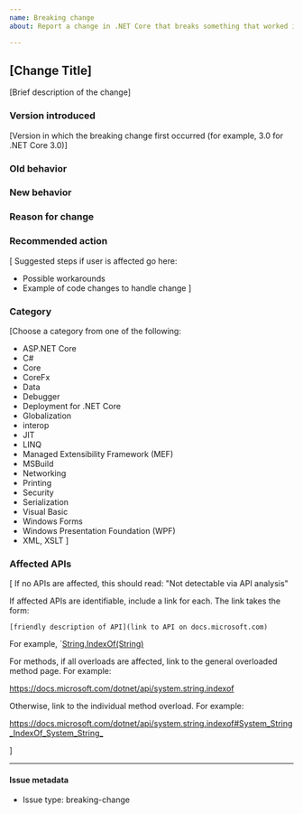 ```yaml
---
name: Breaking change
about: Report a change in .NET Core that breaks something that worked in a previous version of .NET. (Intended mostly for product-team use.)

---
```

<!--
This issue template is for use in opening issues that document breaking changes. This template can be used to create an issue:

- By Microsoft product team members who are documenting a breaking change.

- By Microsoft customers who are experiencing a compatibility issue between .NET Framework and .NET Core or between versions of .NET Core.

Text in brackets are placeholders; replace the text with the requested information and remove the brackets before submitting the issue. Also, remove this comment before submitting the issue.

-->
## [Change Title]

[Brief description of the change]

### Version introduced

[Version in which the breaking change first occurred (for example, 3.0 for .NET Core 3.0)]

### Old behavior

### New behavior

### Reason for change

### Recommended action

[ Suggested steps if user is affected go here:
- Possible workarounds
- Example of code changes to handle change
]

### Category

[Choose a category from one of the following:

- ASP.NET Core
- C#
- Core
- CoreFx
- Data
- Debugger
- Deployment for .NET Core
- Globalization
- interop
- JIT
- LINQ
- Managed Extensibility Framework (MEF)
- MSBuild
- Networking
- Printing
- Security
- Serialization
- Visual Basic
- Windows Forms
- Windows Presentation Foundation (WPF)
- XML, XSLT
]

### Affected APIs

[ If no APIs are affected, this should read:
     "Not detectable via API analysis"

  If affected APIs are identifiable, include a link for each. The link takes the form:

  `[friendly description of API](link to API on docs.microsoft.com)`

  For example, `[String.IndexOf(String)](https://docs.microsoft.com/dotnet/api/system.string.indexof#System_String_IndexOf_System_String_)

  For methods, if all overloads are affected, link to the general overloaded method page. For example:

  <https://docs.microsoft.com/dotnet/api/system.string.indexof>

  Otherwise, link to the individual method overload. For example:

  <https://docs.microsoft.com/dotnet/api/system.string.indexof#System_String_IndexOf_System_String_>

]

<!-- Do not modify anything below this line -->

---
#### Issue metadata

* Issue type: breaking-change
